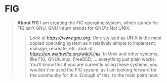 # FIG
>**About FIG**
>I am creating the *FIG* operating system, which stands for FIG isn't GNU. GNU inturn stands for GNU's Not UNIX. 
>>*Look at https://www.gnu.org*.
>Unix stylized as UNIX is the most copied operating system as it relatively simple to implement, manage, recreate, etc.
>>*look at https://en.wikipedia.org/wiki/Unix*.
>In Unix and other systems, like FIG, GNU/Linux, FreeBSD, ... everything just plain works.
>You'll know this if you are currently using these systems, you wouldn't've used the FIG system, as I am looking forward for the community for this.
>Enough of this, to the main point now:

